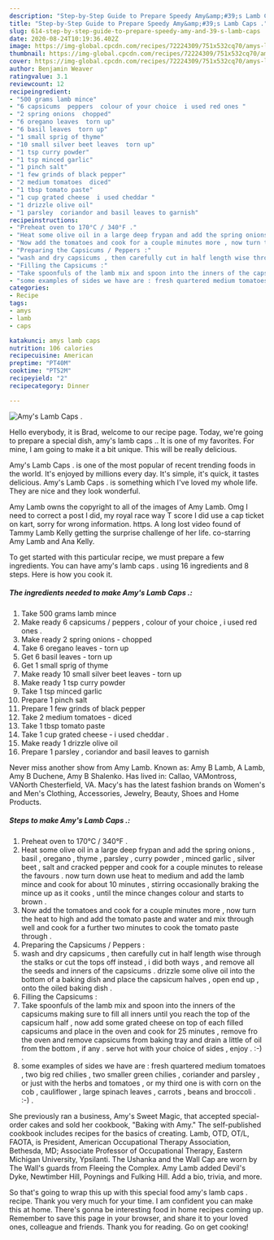 ```yaml
---
description: "Step-by-Step Guide to Prepare Speedy Amy&amp;#39;s Lamb Caps ."
title: "Step-by-Step Guide to Prepare Speedy Amy&amp;#39;s Lamb Caps ."
slug: 614-step-by-step-guide-to-prepare-speedy-amy-and-39-s-lamb-caps
date: 2020-08-24T10:19:36.402Z
image: https://img-global.cpcdn.com/recipes/72224309/751x532cq70/amys-lamb-caps-recipe-main-photo.jpg
thumbnail: https://img-global.cpcdn.com/recipes/72224309/751x532cq70/amys-lamb-caps-recipe-main-photo.jpg
cover: https://img-global.cpcdn.com/recipes/72224309/751x532cq70/amys-lamb-caps-recipe-main-photo.jpg
author: Benjamin Weaver
ratingvalue: 3.1
reviewcount: 12
recipeingredient:
- "500 grams lamb mince"
- "6 capsicums  peppers  colour of your choice  i used red ones "
- "2 spring onions  chopped"
- "6 oregano leaves  torn up"
- "6 basil leaves  torn up"
- "1 small sprig of thyme"
- "10 small silver beet leaves  torn up"
- "1 tsp curry powder"
- "1 tsp minced garlic"
- "1 pinch salt"
- "1 few grinds of black pepper"
- "2 medium tomatoes  diced"
- "1 tbsp tomato paste"
- "1 cup grated cheese  i used cheddar "
- "1 drizzle olive oil"
- "1 parsley  coriandor and basil leaves to garnish"
recipeinstructions:
- "Preheat oven to 170°C / 340°F ."
- "Heat some olive oil in a large deep frypan and add the spring onions , basil , oregano , thyme , parsley , curry powder , minced garlic , silver beet , salt and cracked pepper and cook for a couple minutes to release the favours . now turn down use heat to medium and add the lamb mince and cook for about 10 minutes , stirring occasionally braking the mince up as it cooks , until the mince changes colour and starts to brown ."
- "Now add the tomatoes and cook for a couple minutes more , now turn the heat to high and add the tomato paste and water and mix through well and cook for a further two minutes to cook the tomato paste through ."
- "Preparing the Capsicums / Peppers :"
- "wash and dry capsicums , then carefully cut in half length wise through the stalks or cut the tops off instead , i did both ways , and remove all the seeds and inners of the capsicums . drizzle some olive oil into the bottom of a baking dish and place the capsicum halves , open end up , onto the oiled baking dish ."
- "Filling the Capsicums :"
- "Take spoonfuls of the lamb mix and spoon into the inners of the capsicums making sure to fill all inners until you reach the top of the capsicum half , now add some grated cheese on top of each filled capsicums and place in the oven and cook for 25 minutes , remove fro the oven and remove capsicums from baking tray and drain a little of oil from the bottom , if any . serve hot with your choice of sides , enjoy . :-) ."
- "some examples of sides we have are : fresh quartered medium tomatoes , two big red chilies , two smaller green chilies , coriander and parsley , or just with the herbs and tomatoes , or my third one is with corn on the cob , cauliflower , large spinach leaves , carrots , beans and broccoli . :-) ."
categories:
- Recipe
tags:
- amys
- lamb
- caps

katakunci: amys lamb caps 
nutrition: 106 calories
recipecuisine: American
preptime: "PT40M"
cooktime: "PT52M"
recipeyield: "2"
recipecategory: Dinner

---
```



![Amy&#39;s Lamb Caps .](https://img-global.cpcdn.com/recipes/72224309/751x532cq70/amys-lamb-caps-recipe-main-photo.jpg)

Hello everybody, it is Brad, welcome to our recipe page. Today, we're going to prepare a special dish, amy&#39;s lamb caps .. It is one of my favorites. For mine, I am going to make it a bit unique. This will be really delicious.

Amy&#39;s Lamb Caps . is one of the most popular of recent trending foods in the world. It's enjoyed by millions every day. It's simple, it's quick, it tastes delicious. Amy&#39;s Lamb Caps . is something which I've loved my whole life. They are nice and they look wonderful.

Amy Lamb owns the copyright to all of the images of Amy Lamb. Omg I need to correct a post I did, my royal race way T score I did use a cap ticket on kart, sorry for wrong information. https. A long lost video found of Tammy Lamb Kelly getting the surprise challenge of her life. co-starring Amy Lamb and Ana Kelly.


To get started with this particular recipe, we must prepare a few ingredients. You can have amy&#39;s lamb caps . using 16 ingredients and 8 steps. Here is how you cook it.

<!--inarticleads1-->

##### The ingredients needed to make Amy&#39;s Lamb Caps .:

1. Take 500 grams lamb mince
1. Make ready 6 capsicums / peppers , colour of your choice , i used red ones .
1. Make ready 2 spring onions - chopped
1. Take 6 oregano leaves - torn up
1. Get 6 basil leaves - torn up
1. Get 1 small sprig of thyme
1. Make ready 10 small silver beet leaves - torn up
1. Make ready 1 tsp curry powder
1. Take 1 tsp minced garlic
1. Prepare 1 pinch salt
1. Prepare 1 few grinds of black pepper
1. Take 2 medium tomatoes - diced
1. Take 1 tbsp tomato paste
1. Take 1 cup grated cheese - i used cheddar .
1. Make ready 1 drizzle olive oil
1. Prepare 1 parsley , coriandor and basil leaves to garnish


Never miss another show from Amy Lamb. Known as: Amy B Lamb, A Lamb, Amy B Duchene, Amy B Shalenko. Has lived in: Callao, VAMontross, VANorth Chesterfield, VA. Macy&#39;s has the latest fashion brands on Women&#39;s and Men&#39;s Clothing, Accessories, Jewelry, Beauty, Shoes and Home Products. 

<!--inarticleads2-->

##### Steps to make Amy&#39;s Lamb Caps .:

1. Preheat oven to 170°C / 340°F .
1. Heat some olive oil in a large deep frypan and add the spring onions , basil , oregano , thyme , parsley , curry powder , minced garlic , silver beet , salt and cracked pepper and cook for a couple minutes to release the favours . now turn down use heat to medium and add the lamb mince and cook for about 10 minutes , stirring occasionally braking the mince up as it cooks , until the mince changes colour and starts to brown .
1. Now add the tomatoes and cook for a couple minutes more , now turn the heat to high and add the tomato paste and water and mix through well and cook for a further two minutes to cook the tomato paste through .
1. Preparing the Capsicums / Peppers :
1. wash and dry capsicums , then carefully cut in half length wise through the stalks or cut the tops off instead , i did both ways , and remove all the seeds and inners of the capsicums . drizzle some olive oil into the bottom of a baking dish and place the capsicum halves , open end up , onto the oiled baking dish .
1. Filling the Capsicums :
1. Take spoonfuls of the lamb mix and spoon into the inners of the capsicums making sure to fill all inners until you reach the top of the capsicum half , now add some grated cheese on top of each filled capsicums and place in the oven and cook for 25 minutes , remove fro the oven and remove capsicums from baking tray and drain a little of oil from the bottom , if any . serve hot with your choice of sides , enjoy . :-) .
1. some examples of sides we have are : fresh quartered medium tomatoes , two big red chilies , two smaller green chilies , coriander and parsley , or just with the herbs and tomatoes , or my third one is with corn on the cob , cauliflower , large spinach leaves , carrots , beans and broccoli . :-) .


She previously ran a business, Amy&#39;s Sweet Magic, that accepted special-order cakes and sold her cookbook, &#34;Baking with Amy.&#34; The self-published cookbook includes recipes for the basics of creating. Lamb, OTD, OT/L, FAOTA, is President, American Occupational Therapy Association, Bethesda, MD; Associate Professor of Occupational Therapy, Eastern Michigan University, Ypsilanti. The Ushanka and the Wall Cap are worn by The Wall&#39;s guards from Fleeing the Complex. Amy Lamb added Devil&#39;s Dyke, Newtimber Hill, Poynings and Fulking Hill. Add a bio, trivia, and more. 

So that's going to wrap this up with this special food amy&#39;s lamb caps . recipe. Thank you very much for your time. I am confident you can make this at home. There's gonna be interesting food in home recipes coming up. Remember to save this page in your browser, and share it to your loved ones, colleague and friends. Thank you for reading. Go on get cooking!
